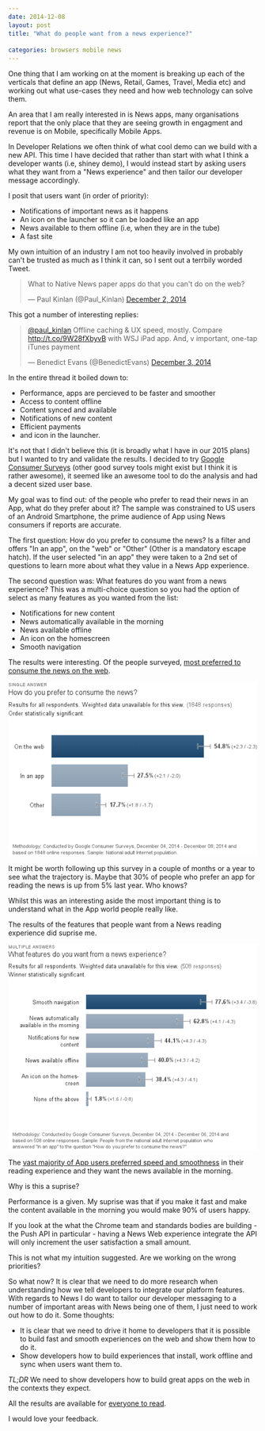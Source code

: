 ```yaml
---
date: 2014-12-08
layout: post
title: "What do people want from a news experience?"

categories: browsers mobile news
---
```


One thing that I am working on at the moment is breaking up each of the verticals
that define an app (News, Retail, Games, Travel, Media etc) and working out
what use-cases they need and how web technology can solve them.  

An area that I am really interested in is News apps, many organisations report that the only
place that they are seeing growth in engagment and revenue is on Mobile,
specifically Mobile Apps.

In Developer Relations we often think of what cool demo can we build with a
new API.  This time I have decided that rather than start with what I think a
developer wants (i.e, shiney demo), I would instead start by asking users what
they want from a "News experience" and then tailor our developer message
accordingly.

I posit that users want (in order of priority):

*  Notifications of important news as it happens
*  An icon on the launcher so it can be loaded like an app
*  News available to them offline (i.e, when they are in the tube)
*  A fast site


My own intuition of an industry I am not too heavily involved in probably can't
be trusted as much as I think it can, so I sent out a terrbily worded Tweet.

<blockquote class="twitter-tweet" lang="en"><p>What to Native News paper apps do that you can&#39;t do on the web?</p>&mdash; Paul Kinlan (@Paul_Kinlan) <a href="https://twitter.com/Paul_Kinlan/status/539737443055185921">December 2, 2014</a></blockquote>
<script async src="//platform.twitter.com/widgets.js" charset="utf-8"></script>

This got a number of interesting replies:

<blockquote class="twitter-tweet" lang="en"><p><a href="https://twitter.com/Paul_Kinlan">@paul_kinlan</a> Offline caching &amp; UX speed, mostly. Compare <a href="http://t.co/9W28fXbyvB">http://t.co/9W28fXbyvB</a> with WSJ iPad app. And, v important, one-tap iTunes payment</p>&mdash; Benedict Evans (@BenedictEvans) <a href="https://twitter.com/BenedictEvans/status/540027507488346112">December 3, 2014</a></blockquote>
<script async src="//platform.twitter.com/widgets.js" charset="utf-8"></script>

In the entire thread it boiled down to:

*  Performance, apps are percieved to be faster and smoother
*  Access to content offline
*  Content synced and available
*  Notifications of new content
*  Efficient payments
*  and icon in the launcher.

It's not that I didn't believe this (it is broadly what I have in our 2015
plans) but I wanted to try and validate the results. I decided to try
[Google Consumer Surveys](http://www.google.com/insights/consumersurveys/)
(other good survey tools might exist but I think it is rather awesome), it seemed
like an awesome tool to do the analysis and had a decent sized user base.

My goal was to find out: of the people who prefer to read their news in an App,
what do they prefer about it? The sample was constrained to US users of an
Android Smartphone, the prime audience of App using News consumers if reports
are accurate.

The first question: How do you prefer to consume the news? Is a filter and offers 
"In an app", on the "web" or "Other" (Other is a mandatory escape hatch).  If the user
selected "in an app" they were taken to a 2nd set of questions to learn more
about what they value in a News App experience.

The second question was: What features do you want from a news experience?  This was a multi-choice question
so you had the option of select as many features as you wanted from the list:

*  Notifications for new content
*  News automatically available in the morning
*  News available offline
*  An icon on the homescreen
*  Smooth navigation

The results were interesting. Of the people surveyed, [most preferred to
consume the news on the web](http://www.google.com/insights/consumersurveys/view?survey=xqnkc3hqtrucy&question=1).

![Web vs Native](/images/news-web-vs-app.png)

It might be worth following up this survey in a couple of months or a year to
see what the trajectory is.  Maybe that 30% of people who prefer an app for
reading the news is up from 5% last year. Who knows?

Whilst this was an interesting aside the most important thing is to understand
what in the App world people really like.

The results of the features that people want from a News reading experience
did suprise me.

![App features](/images/news-app-features.png)

The [vast majority of App users preferred speed and smoothness](http://www.google.com/insights/consumersurveys/view?survey=xqnkc3hqtrucy&question=2) in
their reading experience and they want the news available in the morning.

Why is this a suprise? 

Performance is a given.  My suprise was that if you make it fast and make the content 
available in the morning you would make 90% of users happy.  

If you look at the what the Chrome team and standards bodies are building - the Push API in particular - having a News Web experience integrate the API will only increment the user satisfaction a small amount.

This is not what my intuition suggested.  Are we working on the wrong priorities?

So what now?  It is clear that we need to do more research when understanding
how we tell developers to integrate our platform features.  With regards to
News I do want to tailor our developer messaging to a number of important areas
with News being one of them, I just need to work out how to do it. Some thoughts:

*  It is clear that we need to drive it home to developers that it is possible
to build fast and smooth experiences on the web and show them how to do it.
*  Show developers how to build experiences that install, work offline and sync
when users want them to.

*TL;DR* We need to show developers how to build great apps on the web in the contexts they expect.

All the results are available for [everyone to read](http://www.google.com/insights/consumersurveys/view?survey=xqnkc3hqtrucy&question=1). 

I would love your feedback.
